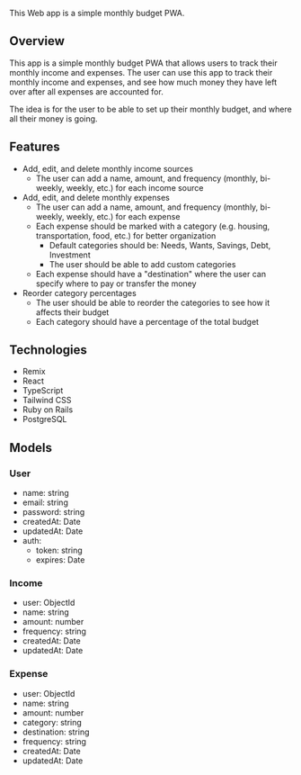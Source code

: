 This Web app is a simple monthly budget PWA.

## Overview

This app is a simple monthly budget PWA that allows users to track their monthly income and expenses. The user can use this app to
track their monthly income and expenses, and see how much money they have left over after all expenses are accounted for.

The idea is for the user to be able to set up their monthly budget, and where all their money is going.

## Features

- Add, edit, and delete monthly income sources
  - The user can add a name, amount, and frequency (monthly, bi-weekly, weekly, etc.) for each income source
- Add, edit, and delete monthly expenses
  - The user can add a name, amount, and frequency (monthly, bi-weekly, weekly, etc.) for each expense
  - Each expense should be marked with a category (e.g. housing, transportation, food, etc.) for better organization
    - Default categories should be: Needs, Wants, Savings, Debt, Investment
    - The user should be able to add custom categories
  - Each expense should have a "destination" where the user can specify where to pay or transfer the money
- Reorder category percentages
  - The user should be able to reorder the categories to see how it affects their budget
  - Each category should have a percentage of the total budget

## Technologies

- Remix
- React
- TypeScript
- Tailwind CSS
- Ruby on Rails
- PostgreSQL

## Models

### User

- name: string
- email: string
- password: string
- createdAt: Date
- updatedAt: Date
- auth:
  - token: string
  - expires: Date

### Income

- user: ObjectId<User>
- name: string
- amount: number
- frequency: string
- createdAt: Date
- updatedAt: Date

### Expense

- user: ObjectId<User>
- name: string
- amount: number
- category: string
- destination: string
- frequency: string
- createdAt: Date
- updatedAt: Date
